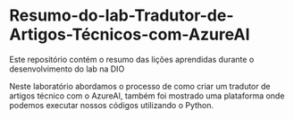 # Resumo-do-lab-Tradutor-de-Artigos-Técnicos-com-AzureAI

Este repositório contém o resumo das lições aprendidas durante o desenvolvimento do lab na DIO

Neste laboratório abordamos o processo de como criar um tradutor de artigos técnico com o AzureAI, também foi mostrado uma plataforma onde podemos executar nossos códigos utilizando o Python.
